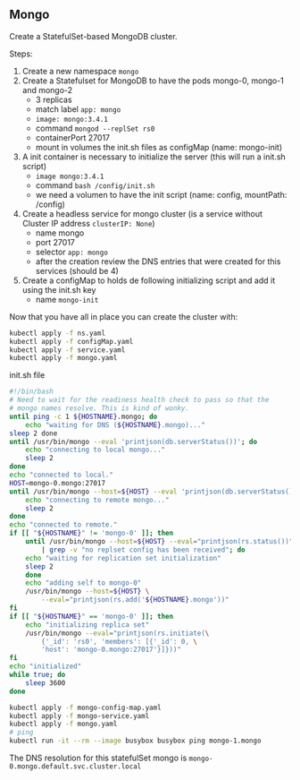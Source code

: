 ## Mongo

Create a StatefulSet-based MongoDB cluster.

Steps:
1. Create a new namespace `mongo`
2. Create a Statefulset for MongoDB to have the pods mongo-0, mongo-1 and mongo-2
    - 3 replicas
    - match label `app: mongo`
    - `image: mongo:3.4.1`
    - command `mongod --replSet rs0`
    - containerPort 27017
    - mount in volumes the init.sh files as configMap (name: mongo-init)
3. A init container is necessary to initialize the server (this will run a init.sh script)
    - `image mongo:3.4.1`
    - command `bash /config/init.sh`
    - we need a volumen to have the init script (name: config, mountPath: /config)
4. Create a headless service for mongo cluster (is a service without Cluster IP address `clusterIP: None`)
    - name mongo
    - port 27017
    - selector `app: mongo`
    - after the creation review the DNS entries that were created for this services (should be 4)
5. Create a configMap to holds de following initializing script and add it using the init.sh key
    - name `mongo-init`

Now that you have all in place you can create the cluster with:
```bash
kubectl apply -f ns.yaml
kubectl apply -f configMap.yaml
kubectl apply -f service.yaml
kubectl apply -f mongo.yaml
```

init.sh file
```bash
#!/bin/bash
# Need to wait for the readiness health check to pass so that the
# mongo names resolve. This is kind of wonky.
until ping -c 1 ${HOSTNAME}.mongo; do
    echo "waiting for DNS (${HOSTNAME}.mongo)..."
sleep 2 done
until /usr/bin/mongo --eval 'printjson(db.serverStatus())'; do
    echo "connecting to local mongo..."
    sleep 2
done
echo "connected to local."
HOST=mongo-0.mongo:27017
until /usr/bin/mongo --host=${HOST} --eval 'printjson(db.serverStatus())'; do
    echo "connecting to remote mongo..."
    sleep 2
done
echo "connected to remote."
if [[ "${HOSTNAME}" != 'mongo-0' ]]; then
    until /usr/bin/mongo --host=${HOST} --eval="printjson(rs.status())" \
        | grep -v "no replset config has been received"; do
    echo "waiting for replication set initialization"
    sleep 2
    done
    echo "adding self to mongo-0"
    /usr/bin/mongo --host=${HOST} \
        --eval="printjson(rs.add('${HOSTNAME}.mongo'))"
fi
if [[ "${HOSTNAME}" == 'mongo-0' ]]; then
    echo "initializing replica set"
    /usr/bin/mongo --eval="printjson(rs.initiate(\
        {'_id': 'rs0', 'members': [{'_id': 0, \
        'host': 'mongo-0.mongo:27017'}]}))"
fi
echo "initialized"
while true; do
    sleep 3600
done
```

```bash
kubectl apply -f mongo-config-map.yaml
kubectl apply -f mongo-service.yaml
kubectl apply -f mongo.yaml
# ping
kubectl run -it --rm --image busybox busybox ping mongo-1.mongo
```

The DNS resolution for this statefulSet mongo is `mongo-0⁠.mongo⁠.default⁠.svc⁠.cluster​.local`
